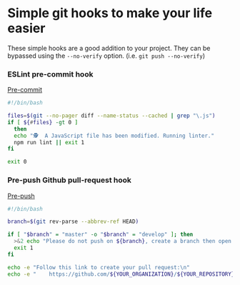 # Simple git hooks to make your life easier

These simple hooks are a good addition to your project. They can be bypassed using the `--no-verify` option. (i.e. `git push --no-verify`)

### ESLint pre-commit hook

[Pre-commit](scripts/hooks/pre-commit)

```bash
#!/bin/bash

files=$(git --no-pager diff --name-status --cached | grep "\.js")
if [ ${#files} -gt 0 ]
  then
  echo "🕵  A JavaScript file has been modified. Running linter."
  npm run lint || exit 1
fi

exit 0

```

### Pre-push Github pull-request hook

[Pre-push](scripts/hooks/pre-push)

```bash
#!/bin/bash

branch=$(git rev-parse --abbrev-ref HEAD)

if [ "$branch" = "master" -o "$branch" = "develop" ]; then
  >&2 echo "Please do not push on ${branch}, create a branch then open a pull request"
  exit 1
fi

echo -e "Follow this link to create your pull request:\n"
echo -e "    https://github.com/${YOUR_ORGANIZATION}/${YOUR_REPOSITORY}/compare/develop...${branch}\n"

```
